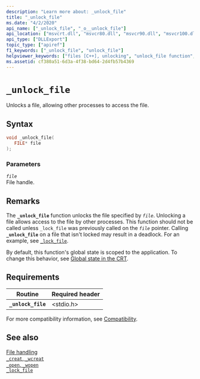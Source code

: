 ```yaml
---
description: "Learn more about: _unlock_file"
title: "_unlock_file"
ms.date: "4/2/2020"
api_name: ["_unlock_file", "_o__unlock_file"]
api_location: ["msvcrt.dll", "msvcr80.dll", "msvcr90.dll", "msvcr100.dll", "msvcr100_clr0400.dll", "msvcr110.dll", "msvcr110_clr0400.dll", "msvcr120.dll", "msvcr120_clr0400.dll", "ucrtbase.dll", "api-ms-win-crt-filesystem-l1-1-0.dll", "api-ms-win-crt-private-l1-1-0.dll"]
api_type: ["DLLExport"]
topic_type: ["apiref"]
f1_keywords: ["_unlock_file", "unlock_file"]
helpviewer_keywords: ["files [C++], unlocking", "unlock_file function", "_unlock_file function", "unlocking files"]
ms.assetid: cf380a51-6d3a-4f38-bd64-2d4fb57b4369
---
```

# `_unlock_file`

Unlocks a file, allowing other processes to access the file.

## Syntax

```C
void _unlock_file(
   FILE* file
);
```

### Parameters

*`file`*\
File handle.

## Remarks

The **`_unlock_file`** function unlocks the file specified by *`file`*. Unlocking a file allows access to the file by other processes. This function should not be called unless `_lock_file` was previously called on the *`file`* pointer. Calling **`_unlock_file`** on a file that isn't locked may result in a deadlock. For an example, see [`_lock_file`](lock-file.md).

By default, this function's global state is scoped to the application. To change this behavior, see [Global state in the CRT](../global-state.md).

## Requirements

|Routine|Required header|
|-------------|---------------------|
|**`_unlock_file`**|\<stdio.h>|

For more compatibility information, see [Compatibility](../compatibility.md).

## See also

[File handling](../file-handling.md)\
[`_creat`, `_wcreat`](creat-wcreat.md)\
[`_open`, `_wopen`](open-wopen.md)\
[`_lock_file`](lock-file.md)
